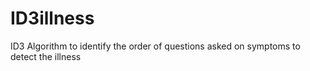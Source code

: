 # ID3illness
ID3 Algorithm to identify the order of questions asked on symptoms to detect the illness
